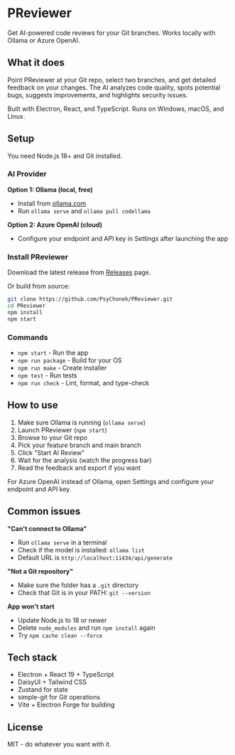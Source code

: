 # PReviewer

Get AI-powered code reviews for your Git branches. Works locally with Ollama or Azure OpenAI.

## What it does

Point PReviewer at your Git repo, select two branches, and get detailed feedback on your changes. The AI analyzes code quality, spots potential bugs, suggests improvements, and highlights security issues.

Built with Electron, React, and TypeScript. Runs on Windows, macOS, and Linux.

## Setup

You need Node.js 18+ and Git installed.

### AI Provider

**Option 1: Ollama (local, free)**

- Install from [ollama.com](https://ollama.com/)
- Run `ollama serve` and `ollama pull codellama`

**Option 2: Azure OpenAI (cloud)**

- Configure your endpoint and API key in Settings after launching the app

### Install PReviewer

Download the latest release from [Releases](https://github.com/PsyChonek/PReviewer/releases) page.

Or build from source:

```bash
git clone https://github.com/PsyChonek/PReviewer.git
cd PReviewer
npm install
npm start
```

### Commands

- `npm start` - Run the app
- `npm run package` - Build for your OS
- `npm run make` - Create installer
- `npm test` - Run tests
- `npm run check` - Lint, format, and type-check

## How to use

1. Make sure Ollama is running (`ollama serve`)
2. Launch PReviewer (`npm start`)
3. Browse to your Git repo
4. Pick your feature branch and main branch
5. Click "Start AI Review"
6. Wait for the analysis (watch the progress bar)
7. Read the feedback and export if you want

For Azure OpenAI instead of Ollama, open Settings and configure your endpoint and API key.

## Common issues

**"Can't connect to Ollama"**

- Run `ollama serve` in a terminal
- Check if the model is installed: `ollama list`
- Default URL is `http://localhost:11434/api/generate`

**"Not a Git repository"**

- Make sure the folder has a `.git` directory
- Check that Git is in your PATH: `git --version`

**App won't start**

- Update Node.js to 18 or newer
- Delete `node_modules` and run `npm install` again
- Try `npm cache clean --force`

## Tech stack

- Electron + React 19 + TypeScript
- DaisyUI + Tailwind CSS
- Zustand for state
- simple-git for Git operations
- Vite + Electron Forge for building

## License

MIT - do whatever you want with it.
